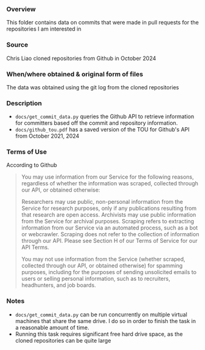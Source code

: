 ### Overview
This folder contains data on commits that were made in pull requests for the repositories I am interested in

### Source
Chris Liao cloned repositories from Github in October 2024

### When/where obtained & original form of files
The data was obtained using the git log from the cloned repositories

### Description
- `docs/get_commit_data.py` queries the Github API to retrieve information for committers based off the commit and repository information.
- `docs/github_tou.pdf` has a saved version of the TOU for Github's API from October 2021, 2024

### Terms of Use
According to Github

> You may use information from our Service for the following reasons, regardless of whether the information was scraped, collected through our API, or obtained otherwise:
> 
> Researchers may use public, non-personal information from the Service for research purposes, only if any publications resulting from that research are open access.
> Archivists may use public information from the Service for archival purposes.
> Scraping refers to extracting information from our Service via an automated process, such as a bot or webcrawler. Scraping does not refer to the collection of information through our API. Please see Section H of our Terms of Service for our API Terms.
> 
> You may not use information from the Service (whether scraped, collected through our API, or obtained otherwise) for spamming purposes, including for the purposes of sending unsolicited emails to users or selling personal information, such as to recruiters, headhunters, and job boards.



### Notes
- `docs/get_commit_data.py` can be run concurrently on multiple virtual machines that share the same drive. I do so in order to finish the task in a reasonable amount of time.
- Running this task requires significant free hard drive space, as the cloned repositories can be quite large